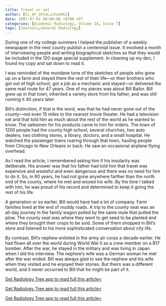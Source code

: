```yaml
---
title: Travel or not
author: [CL_AT_OthaLintonMSJ]
date: 2007-07-01 00:00:00 +0700 +07
categories: [Academic Radiology, Volume 14, Issue 7]
tags: [Journals,General Radiology]
---
```

During one of my college summers I helped the publisher of a weekly newspaper in the next county publish a centennial issue. It involved a month of interviewing people and writing biographical sketches so that they would be included in the 120-page special supplement. In cleaning up my den, I found my copy and sat down to read it.

I was reminded of the mundane tone of the sketches of people who grew up on a farm and stayed there the rest of their life—or their brothers who got out of high school, got a job as a mechanic and stayed—or delivered the same mail route for 47 years. One of my pieces was about Bill Bailor. Bill grew up in that town, inherited a variety store from his father, and was still running it 40 years later.

Bill’s distinction, if that is the word, was that he had never gone out of the county—not even 15 miles to the nearest movie theater. He had a television set and that told him as much about the rest of the world as he wanted to know. The salesmen for his products came to him for orders. The town of 1200 people had the county high school, several churches, two auto dealers, two clothing stores, a library, doctors, and a small hospital. He watched the passenger trains roaring through that town, hauling people from Chicago to New Orleans or back. He saw an occasional airplane flying overhead.

As I read the article, I remembered asking him if his insularity was deliberate. His answer was that his father had told him that travel was expensive and wasteful and even dangerous and there was no need for him to do it. So, in 60 years, he had not gone anywhere farther than the north end of the county, where he met and wooed his wife. By the time I talked with him, he was proud of his record and determined to keep it going the rest of his life.

A generation or so earlier, Bill would have had a lot of company. Farm families lived at the end of muddy roads. A trip to the county seat was an all-day journey in the family wagon pulled by the same mule that pulled the plow. The county seat was where they went to get seed to be planted and where they brought their crops to be sold. Some of them shopped in Bill’s store and listened to his more sophisticated conversation about city life.

By contrast, Bill’s nephew enlisted in the army air corps a decade earlier. He had flown all over the world during World War II as a crew member on a B17 bomber. After the war, he stayed in the military and was living in Japan when I did the interview. The nephew’s wife was a German woman he met after the war ended. Bill was always glad to see the nephew and his wife when they visited and he enjoyed their stories. But theirs was a different world, and it never occurred to Bill that he might be part of it.

[Get Radiology Tree app to read full this article<](https://clinicalpub.com/app)

[Get Radiology Tree app to read full this article<](https://clinicalpub.com/app)

[Get Radiology Tree app to read full this article<](https://clinicalpub.com/app)